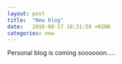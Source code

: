 ```yaml
---
layout: post
title:  "New blog"
date:   2016-08-17 18:31:58 +0200
categories: new
---
```


Personal blog is coming soooooon.....
